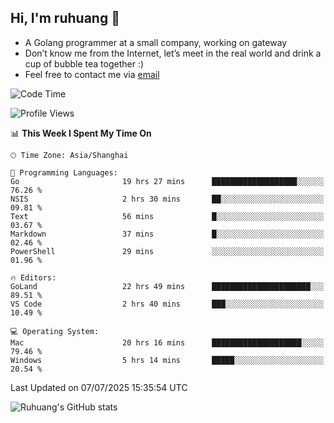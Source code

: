 ## Hi, I'm ruhuang 👋

- A Golang programmer at a small company, working on gateway
- Don’t know me from the Internet, let’s meet in the real world and drink a cup of bubble tea together :)
- Feel free to contact me via [email](mailto:ruhuang2001@gmail.com)
<!--START_SECTION:waka-->
![Code Time](http://img.shields.io/badge/Code%20Time-648%20hrs%209%20mins-blue)

![Profile Views](http://img.shields.io/badge/Profile%20Views-0-blue)

📊 **This Week I Spent My Time On** 

```text
🕑︎ Time Zone: Asia/Shanghai

💬 Programming Languages: 
Go                       19 hrs 27 mins      ███████████████████░░░░░░   76.26 % 
NSIS                     2 hrs 30 mins       ██░░░░░░░░░░░░░░░░░░░░░░░   09.81 % 
Text                     56 mins             █░░░░░░░░░░░░░░░░░░░░░░░░   03.67 % 
Markdown                 37 mins             █░░░░░░░░░░░░░░░░░░░░░░░░   02.46 % 
PowerShell               29 mins             ░░░░░░░░░░░░░░░░░░░░░░░░░   01.96 % 

🔥 Editors: 
GoLand                   22 hrs 49 mins      ██████████████████████░░░   89.51 % 
VS Code                  2 hrs 40 mins       ███░░░░░░░░░░░░░░░░░░░░░░   10.49 % 

💻 Operating System: 
Mac                      20 hrs 16 mins      ████████████████████░░░░░   79.46 % 
Windows                  5 hrs 14 mins       █████░░░░░░░░░░░░░░░░░░░░   20.54 % 
```


 Last Updated on 07/07/2025 15:35:54 UTC
<!--END_SECTION:waka-->

![Ruhuang's GitHub stats](https://github-readme-stats.vercel.app/api?username=ruhuang2001&count_private=true&hide_title=true&show_icons=true&theme=vue)

